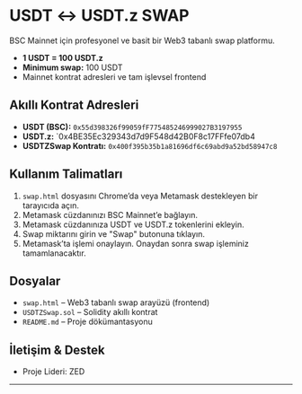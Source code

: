 # USDT ↔ USDT.z SWAP

BSC Mainnet için profesyonel ve basit bir Web3 tabanlı swap platformu.
- **1 USDT = 100 USDT.z**
- **Minimum swap:** 100 USDT
- Mainnet kontrat adresleri ve tam işlevsel frontend

## **Akıllı Kontrat Adresleri**
- **USDT (BSC):** `0x55d398326f99059fF775485246999027B3197955`
- **USDT.z:** `0x4BE35Ec329343d7d9F548d42B0F8c17FFfe07db4
- **USDTZSwap Kontratı:** `0x400f395b35b1a81696df6c69abd9a52bd58947c8`

## **Kullanım Talimatları**
1. `swap.html` dosyasını Chrome’da veya Metamask destekleyen bir tarayıcıda açın.
2. Metamask cüzdanınızı BSC Mainnet’e bağlayın.
3. Metamask cüzdanınıza USDT ve USDT.z tokenlerini ekleyin.
4. Swap miktarını girin ve "Swap" butonuna tıklayın.
5. Metamask’ta işlemi onaylayın. Onaydan sonra swap işleminiz tamamlanacaktır.

## **Dosyalar**
- `swap.html` – Web3 tabanlı swap arayüzü (frontend)
- `USDTZSwap.sol` – Solidity akıllı kontrat
- `README.md` – Proje dökümantasyonu

## **İletişim & Destek**
- Proje Lideri: ZED

---

